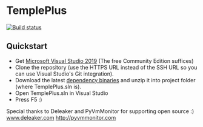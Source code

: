 # TemplePlus

[![Build status](https://ci.appveyor.com/api/projects/status/github/GrognardsFromHell/TemplePlus?svg=true)](https://ci.appveyor.com/project/templeplus/templeplus)

## Quickstart

* Get [Microsoft Visual Studio 2019](https://www.visualstudio.com/) (The free Community Edition suffices)
* Clone the repository (use the HTTPS URL instead of the SSH URL so you can use Visual Studio's Git integration).
* Download the latest [dependency binaries](https://github.com/GrognardsFromHell/Dependencies/releases/) and unzip it into project folder (where TemplePlus.sln is).
* Open TemplePlus.sln in Visual Studio
* Press F5 :)

Special thanks to Deleaker and PyVmMonitor for supporting open source :)  
www.deleaker.com
http://pyvmmonitor.com
